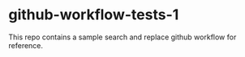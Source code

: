 # github-workflow-tests-1

This repo contains a sample search and replace github workflow for reference.
